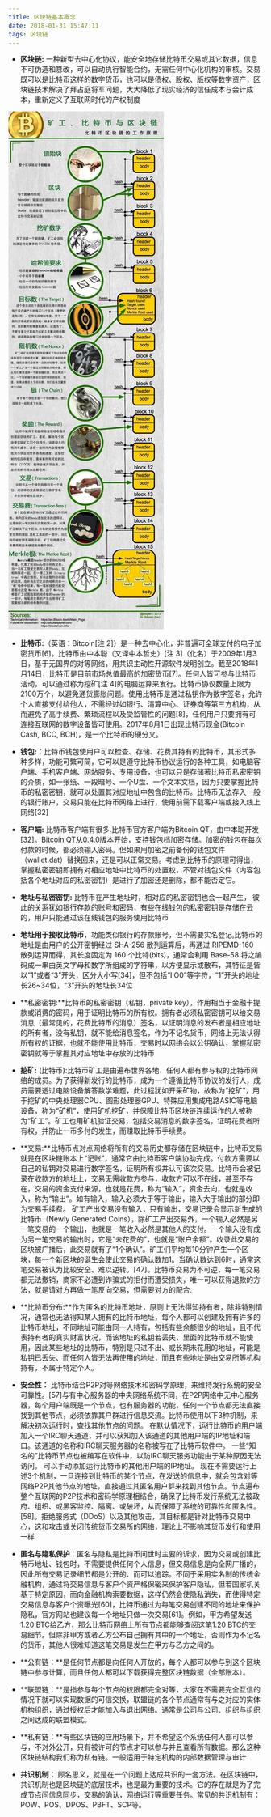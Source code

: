 ```yaml
---
title: 区块链基本概念
date: 2018-01-31 15:47:11
tags: 区块链
---
```


- **区块链:** 一种新型去中心化协议，能安全地存储比特币交易或其它数据，信息不可伪造和篡改，可以自动执行智能合约，无需任何中心化机构的审核。交易既可以是比特币这样的数字货币，也可以是债权、股权、版权等数字资产，区块链技术解决了拜占庭将军问题，大大降低了现实经济的信任成本与会计成本，重新定义了互联网时代的产权制度

![](https://raw.githubusercontent.com/zhulg/allpic/master/qukuailian.jpg)

<!--more -->

- **比特币:**（英语：Bitcoin[注 2]）是一种去中心化，非普遍可全球支付的电子加密货币[6]。比特币由中本聪（又译中本哲史）[注 3]（化名）于2009年1月3日，基于无国界的对等网络，用共识主动性开源软件发明创立。截至2018年1月14日，比特币是目前市场总值最高的加密货币[7]。任何人皆可参与比特币活动，可以通过称为挖矿[注 4]的电脑运算来发行。比特币协议数量上限为2100万个，以避免通货膨胀问题。使用比特币是通过私钥作为数字签名，允许个人直接支付给他人，不需经过如银行、清算中心、证券商等第三方机构，从而避免了高手续费、繁琐流程以及受监管性的问题[8]，任何用户只要拥有可连接互联网的数字设备皆可使用。2017年8月1日出现比特币现金(Bitcoin Cash, BCC, BCH)，是一个比特币的硬分叉。

- **钱包:**：比特币钱包使用户可以检查、存储、花费其持有的比特币，其形式多种多样，功能可繁可简，它可以是遵守比特币协议运行的各种工具，如电脑客户端、手机客户端、网站服务、专用设备，也可以只是存储著比特币私密密钥的介质，如一张纸、一段暗号、一个U盘、一个文本文档，因为只要掌握比特币的私密密钥，就可以处置其对应地址中包含的比特币。比特币无法存入一般的银行账户，交易只能在比特币网络上进行，使用前需下载客户端或接入线上网络[32]

- **客户端:** 比特币客户端有很多.比特币官方客户端为Bitcoin QT，由中本聪开发[32]。Bitcoin QT从0.4.0版本开始，支持钱包档加密存储。加密的钱包在每次付款的时候，都必须输入密码。但如果用加密之前备份的钱包文件（wallet.dat）替换回来，还是可以正常交易。考虑到比特币的原理可得出，掌握私密密钥即拥有对相应地址中比特币的处置权，不管对钱包文件（内容包括各个地址对应的私密密钥）是进行了加密还是删除，都不能否定它。
- **地址与私密密钥:** 比特币在产生地址时，相对应的私密密钥也会一起产生， 彼此的关系犹如银行存款的账号和密码，有些在线钱包的私密密钥是存储在云的，用户只能通过该在线钱包的服务使用比特币
- **地址用于接收比特币**，功能类似银行的存款账号，但不需要实名登记,比特币的地址是由用户的公开密钥经过 SHA-256 散列运算后，再通过 RIPEMD-160 散列运算而得，其长度固定为 160 个比特(bits)，通常会利用 Base-58 将之编码成一串由英文字母和数字所组成的字符串，以方便显示或散布，其特征是皆以“1”或者“3”开头，区分大小写[34]，但不包括“IlO0”等字符，“1”开头的地址长26~34位，“3”开头的地址长34位
- **私密密钥:**比特币的私密密钥（私钥，private key），作用相当于金融卡提款或消费的密码，用于证明比特币的所有权。拥有者必须私密密钥可以给交易消息（最常见的，花费比特币的消息）签名，以证明消息的发布者是相应地址的所有者，没有私钥，就不能给消息签名，作为不记名货币，网络上无法认得所有权的证据，也就不能使用比特币，交易时以网络会以公钥确认，掌握私密密钥就等于掌握其对应地址中存放的比特币
- **挖矿:** (比特币):比特币矿工是由遍布世界各地、任何人都有参与权的比特币网络的成员。为了获得新发行的比特币，成为一个遵循比特币协议的发行人，成员需要透过电脑设备解答数学难题，此过程犹如开采矿物，故称为“挖矿”，用于挖矿的中央处理器CPU、图形处理器GPU、特殊应用集成电路ASIC等电脑设备，称为“矿机”，使用矿机挖矿，并保障比特币区块链连续运作的人被称为“矿工”。矿工也用矿机验证交易，包括交易消息的数字签名，证明花费者所有权，并防止一币多付的发生，而赚取比特币手续费。

- **交易:**比特币点对点网络将所有的交易历史都存储在区块链中，比特币交易就是在区块链账本上“记账”，通常它由比特币客户端协助完成。付款方需要以自己的私钥对交易进行数字签名，证明所有权并认可该次交易。比特币会被记录在收款方的地址上，交易无需收款方参与，收款方可以不在线，甚至不存在，交易的资金支付来源，也就是花费，称为“输入”，资金去向，也就是收入，称为“输出”。如有输入，输入必须大于等于输出，输入大于输出的部分即为交易手续费。
矿工产出交易没有输入，只有输出，交易记录会显示新生成的比特币（Newly Generated Coins），除矿工产出交易外，一个输入必然是另一笔交易的一个输出，也就是一笔收入必然是其他人的支付。一个输入没有成为另一笔交易的输出时，它是“未花费的”，也就是“账户余额”。收录此交易的区块被广播后，此交易就有了“1个确认”。矿工们平均每10分钟产生一个区块，每一个新区块的诞生会使此交易的确认数加1。当确认数达到6时，通常这笔交易被认为比较安全、难以逆转。[47]。比特币交易为不可逆，每一笔交易都无法撤销，商家不必遭到诈骗式的拒付而遭受损失，唯一可以获得退款的方法，就是请对方再做一笔反向交易，但需要对方的配合.
- **比特币分布:**作为匿名的比特币地址，原则上无法得知持有者，除非特别情况，通常也无法得知某人拥有的比特币地址，每个人都可以创建及拥有许多的比特币地址，不同地址可能由同一人持有，包括有些余额很少的地址，且不代表持有者的真实财富状况，而该地址的私钥若丢失，里面的比特币就不能使用，因此某些地址的比特币，特别是只进不出、或长期未花用的地址，可能是私钥已丢失、而任何人皆无法再使用的地址，而且有些地址是由交易所等机构持有，不属于特定个人。

- **安全性：** 比特币结合P2P对等网络技术和密码学原理，来维持发行系统的安全可靠性。[57]与有中心服务器的中央网络系统不同，在P2P网络中无中心服务器，每个用户端既是一个节点，也有服务器的功能，任何一个节点都无法直接找到其他节点，必须依靠其户群进行信息交流。比特币使用以下3种机制，来解决初次运行时，查找其他节点的问题。
在默认情况下，运行比特币的用户端加入一个IRC聊天通道，并可以获知加入该通道的其他用户端的IP地址和端口。该通道的名称和IRC聊天服务器的名称被写在了比特币软件中。
一些“知名的”比特币节点也被编写在软件中，以防IRC聊天服务功能由于某种原因无法访问。
可以手动添加运行比特币的其他用户端的IP地址。
现在不需要运行上述3个机制，一旦连接到比特币的某个节点，在发送的信息中，就会包含对等网络P2P其他节点的地址，直接通过其匿名用户群来找到其他节点。节点遍布整个互联网的P2P技术和密码学原理相结合，确保了比特币发行系统无法被政府、组织、或黑客监控、隔离、或破坏，从而保障了系统的可靠性和匿名性。[58]。拒绝服务式（DDoS）以及其他攻击，其目标都是针对比特币交易中心，这和攻击或关闭传统货币交易所的网络，理论上不影响其货币发行和使用一样

- **匿名与隐私保护**：匿名与隐私是比特币问世时主要的诉求，因为交易或创建比特币地址、钱包时，不需要提供任何个人信息，但交易信息是向全网广播的，因此所有交易记录细节都是公开的、而可以追踪。不同于采用实名制的传统金融机构，通过将交易信息与客户个资严格保密来保护客户隐私，但若国家机关基于特定原因，而向金融机构索要数据，这样仍然会使隐私消失，而使得特定交易信息与客户个资曝光[60]，比特币通过为每笔交易创建不同的地址来保护隐私，官方网站也建议每一个地址只做一次交易[61]。例如，甲方希望发送1.20 BTC给乙方，那么比特币网络上所有节点都能够查阅这笔1.20 BTC的交易细节。但除非甲方或者乙方公布自己拥有其中的一个地址，否则作为不记名的货币，其他人很难知道这笔交易是发生在甲方与乙方之间的。

- **公有链：**是任何节点都是向任何人开放的，每个人都可以参与到这个区块链中参与计算，而且任何人都可以下载获得完整区块链数据（全部账本）。

- **联盟链：**是指参与每个节点的权限都完全对等，大家在不需要完全互信的情况下就可以实现数据的可信交换，联盟链的各个节点通常有与之对应的实体机构组织，通过授权后才能加入与退出网络。通常是公司与公司、组织与组织之间达成的联盟模式。

- **私有链：**有些区块链的应用场景下，并不希望这个系统任何人都可以参与，不对外公开，只有被许可的节点才可以参与并且查看所有数据。那么这种区块链结构我们称为私有链。一般适用于特定机构的内部数据管理与审计
- **共识机制：** 顾名思义，就是在一个问题上达成共识的一套方法。在区块链中，共识机制也是区块链的底层技术，也是最为重要的技术。它的存在就是为了完成节点间信息同步，交易的确认，网络运行等重要任务。常见的共识机制有：POW、POS、DPOS、PBFT、SCP等。